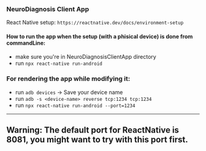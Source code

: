### NeuroDiagnosis Client App
React Native setup: `https://reactnative.dev/docs/environment-setup`

#### How to run the app when the setup (with a phisical device) is done from commandLine:
* make sure you're in NeuroDiagnosisClientApp directory
* run `npx react-native run-android`

### For rendering the app while modifying it:
* run `adb devices` -> Save your device name
* run `adb -s <device-name> reverse tcp:1234 tcp:1234`
* run `npx react-native run-android --port=1234`

-----------------------------------------------------------------------
Warning: The default port for ReactNative is 8081, you might want to try with this port first.
-----------------------------------------------------------------------